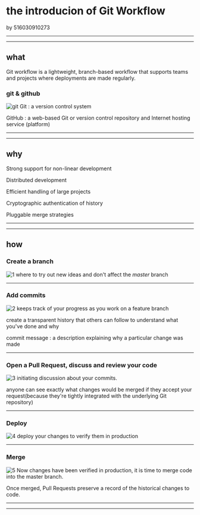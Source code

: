 # the introducion of Git Workflow #
by 516030910273 
- - -
- - -
## what ##
Git workflow is a lightweight, branch-based workflow that supports teams and projects where deployments are made regularly. 
### git & github ###
![git](/pic/git.jpg)
Git : a version control system

GitHub : a web-based Git or version control repository and Internet hosting service (platform)
- - -
- - -
## why ##
 Strong support for non-linear development

 Distributed development

 Efficient handling of large projects

 Cryptographic authentication of history

 Pluggable merge strategies
- - -
- - -
## how ##
### Create a branch ###
![1](front-end-practice/1.png)
where to try out new ideas and don't affect the *master* branch
- - -
### Add commits ###
![2](/front-end-practice/2.png)
keeps track of your progress as you work on a feature branch

create a transparent history that others can follow to understand what you've done and why

commit message : a description explaining why a particular change was made
- - -
### Open a Pull Request, discuss and review your code ###
![3](/pic/3.png)
initiating discussion about your commits.

anyone can see exactly what changes would be merged if they accept your request(because they're tightly integrated with the underlying Git repository)
- - -
### Deploy ###
![4](/pic/4.png)
deploy your changes to verify them in production
- - -
### Merge ###
![5](/pic/5.png)
Now changes have been verified in production, it is time to merge code into the master branch.

Once merged, Pull Requests preserve a record of the historical changes to code.
- - -
- - -
